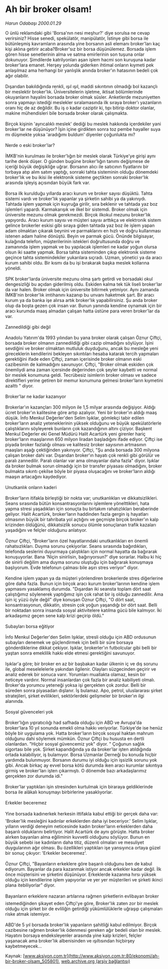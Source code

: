 # Ah bir broker olsam!

*Harun Odabaşı 2000.01.29*

<div class="pNewsDetailMainContent ctx_content" itemprop="articleBody">
 O ünlü reklamdaki gibi 'Borsa'nın nesi meşhur?' diye sorulsa ne cevap verirsiniz? Hisse senedi, spekülatör, manipülatör, İstinye gibi borsa ile bütünleşmiş kavramların arasında yine borsanın asli elemanı broker'ları kaç kişi aklına getirir acaba?Broker'sız bir borsa düşünülemez. Borsada işlem gören hisse senetlerinin alma ve satma emirlerinin son tuşuna onlar dokunuyor. Şimdilerde katrilyonları aşan işlem hacmi son kuruşuna kadar broker'lara emanet. Herşey yolunda giderken ihtimal onların kıymeti pek anlaşılmaz ama herhangi bir yanlışlık anında broker'ın hatasının bedeli çok ağır olabilir.
 <br/>
 <br/>
 Dışarıdan bakıldığında renkli, ışıl ışıl, maddi sıkıntının olmadığı bol kazançlı bir meslektir broker'lık. Üniversitelerin işletme, iktisat bölümlerinde okuyanların hayalini borsada broker olmak süsler. Anketlerde mezuniyetten sonra yapmayı istediği meslekler sıralamasında ilk sıraya broker'ı yazanların oranı hiç de az değildir. Bu iş o kadar caziptir ki, tıpı bitirip doktor olanlar, makine mühendisleri bile borsada broker olarak çalışmakta.
 <br/>
 <br/>
 Birçok kişinin 'ayrıcalıklı meslek' dediği bu meslek hakkında içerdekiler yani broker'lar ne düşünüyor? İşin içine girdikten sonra toz pembe hayaller suya mı düşmekte yoksa 'aradığımı buldum' diyenler çoğunlukta mı?
 <br/>
 <br/>
 Nerde o eski broker'lar?
 <br/>
 <br/>
 İMKB'nin kurulması ile broker'lığın bir meslek olarak Türkiye'ye girişi aynı tarihe denk düşer. O günden bugüne broker'lığın tanımı değişmese de içeriği büyük değişikliğe uğrar. Borsanın alıcı ile satıcının fiyatlarını bir torbaya atıp alım satım yaptığı, sonraki tahta sisteminin olduğu dönemdeki broker'lık ve bu ikisi ile elektronik sisteme geçtikten sonraki broker'lık arasında işleyiş açısından büyük fark var.
 <br/>
 <br/>
 Borsa ilk kurulduğu yıllarda aracı kurum ve broker sayısı düşüktü. Tahta sistemi vardı ve broker'lık yapanlar ya şirketin sahibi ya da yakınıydı. Tahtada işlem yapmak için kuyruğa girilir, sıra beklenir ve tahtada yaz boz işlemleri yapardı. Karmakarışık ve ilkel bir sistemdi. Broker olmak için üniversite mezunu olmak gerekmezdi. Birçok ilkokul mezunu broker'lık yapıyordu. Aracı kurum sayısı ve müşteri sayısı arttıkça ve elektronik sistem gelince brokerler eskisi gibi sıraya giden tahtada yaz boz ile işlem yapan adam olmaktan çıkarak beynini ve parmaklarını en hızlı ve doğru kullanması istenen adam haline dönüştü. Beyin ve parmak gücü. Önünde bilgisayar, kulağında telefon, müşterilerinin istekleri doğrultusunda doğru ve zamanında işlem yapmak ve bu yapılacak işlemleri ne kadar yoğun olursa olsun iki saatte yapmak. Borsa tahta sisteminden çıkıp elektronik sisteme geçince tahta sistemindekiler yukarılara sıçradı. Uzman, yönetici ya da aracı kurum sahibi oldu. Bir kısmı da bu işi bırakarak başka meslek kollarına yöneldi.
 <br/>
 <br/>
 SPK broker'larda üniversite mezunu olma şartı getirdi ve borsadaki okul dengesizliği bu açıdan giderilmiş oldu. Eskiden kalma tek tük liseli broker'lar da var halen. Broker olmak için üniversite bitirmek yetmiyor. Aynı zamanda İMKB'nin broker'lık imtihanını kazanıp bu unvanı haketmek şart. Bir aracı kurum ya da banka işe alırsa artık broker'lık yapabilirsiniz. Şu anda broker olup da boşta gezen çok insan var. Bunun yanında kendine oynamak için bir aracı kurumda maaş almadan çalışan hatta üstüne para veren broker'lar da var.
 <br/>
 <br/>
 Zannedildiği gibi değil
 <br/>
 <br/>
 Anadolu Yatırım'da 1993 yılından bu yana broker olarak çalışan Öznur Çiftçi, borsada broker olmanın zannedildiği gibi cazip olmadığını söylüyor. İşini sevdiğini ve broker olmaktan mutluluk duyduğunu, ancak bu mesleğe yeni gireceklerin kendilerini bekleyen sıkıntıları hesaba katarak tercih yapmaları gerektiğini ifade eden Çiftçi, zaman içerisinde broker olmanın eski cazibesinin de kalmadığını savunuyor. Çiftçi, "Broker olmak eskiden çok önemliydi ama zaman içersinde değerinden çok şeyler kaybetti ve normal bir meslek konumuna geldi. Tecrübesiz isimlerin broker olması ve sadece direktifleri yerine getiren bir memur konumuna gelmesi broker'ların kıymetini azalttı " diyor.
 <br/>
 <br/>
 Broker'lar ne kadar kazanıyor
 <br/>
 <br/>
 Brokerlar'ın kazançları 300 milyon ile 1,5 milyar arasında değişiyor. Aldığı ücret broker'ın kalitesine göre artıp azalıyor. Yeni bir broker'ın aldığı maaş düşük. İnfo Menkul Değerler'den Selim Işıklar, gömlekçi tabir edilen broker'ların analiz yeteneklerinin yüksek olduğunu ve büyük spekülatörlerle çalıştıklarını söyleyerek bunların çok kazandığının altını çiziyor. Başkent Menkul Değerler eki Genel Müdürü Halit Acartürk yeni girenler hariç broker'ların maaşlarının 650 milyon liradan başladığını ifade ediyor. Çiftçi ise piyada broker fazlalığı olması ve kalitesiz broker sayısının artmasının maaşları aşağı çektiğinden yakınıyor. Çiftçi, "Şu anda borsada 300 milyona çalışan broker dahi var. Dışarıdan broker'ın hayatı çok renkli gibi görülür ve paralı zannedilir. Paralı olanlar var ama olmayanlar daha fazla" diyor. Işıklar da broker bulmak sorun olmadığı için bir transfer piyasası olmadığını, broker bulmakta sıkıntı çekilse böyle bir piyasa oluşacağını ve broker'ların aldığı maaşın artacağını kaydediyor.
 <br/>
 <br/>
 Unutkanlık onların kaderi
 <br/>
 <br/>
 Broker'ların itifakla birleştiği bir nokta var; unutkanlıkları ve dikkatsizlikleri. Seans sırasında bütün konsantrasyonlarını işlemlere yönelttikleri, hata yapma stresi yaşadıkları için sonuçta bu birtakım rahatızlıkları beraberinde geliyor. Halit Acartürk, broker'ların haddinden fazla gergin iş hayatları olmasının büyük bir tahribata yol açtığını ve geçmişte birçok broker'ın kalp krizinden öldüğünü, dikkatsizlik sonucu ölümle sonuçlanan trafik kazaları yaşadığını ve felçler olduğunu anlatıyor.
 <br/>
 <br/>
 Öznur Çiftçi, "Broker'ların özel hayatlarındaki unutkanlıkları en önemli rahatsızlıkları. Duyma sorunu çekiyorlar. Seans sırasında bağırdıkları, telefonda seslerini duyurmaya çalıştıkları için normal hayatta da bağırarak konuşuyorlar. Bana 'Niçin sinirlisin, bağırıyorsun?' diye sorarlar. Halbu ki hiç de sinirli değilim ama duyma sorunu oluştuğu için bağırarak konuşmaya başlıyorum. Evde telefonun çalması bile aşırı stres veriyor" diyor.
 <br/>
 <br/>
 Kendine işlem yapan ya da müşteri yönlendiren brokerlerde stres diğerlerine göre daha fazla. Bunun için birçok aracı kurum broker'larının kendine işlem yapmasını yasaklamış durumda. "Dışardan iki seansta toplam dört saat çalıştığımız söylenerek yaptığımız işin çok rahat bir iş olduğu zannedilir. Ama işin iç yüzü öyle değil" diye konuşan Öznur Çiftçi, "O dört saat, konsantrasyonun, dikkatin, stresin çok yoğun yaşandığı bir dört saat. Belli bir noktadan sonra insanda sosyal aktivitelere katılma gücü bile kalmıyor. İki arkadaşımız geçen sene kalp krizi geçirip öldü."
 <br/>
 <br/>
 Subayları borsa eğitiyor
 <br/>
 <br/>
 İnfo Menkul Değerler'den Selim Işıklar, stresli olduğu için ABD ordusunun subayları denemek ve güçlendirmek için belli bir süre borsaya gönderdiklerine dikkat çekiyor. Işıklar, brokerler'ın futbolcular gibi belli bir yaştan sonra emeklilik hakkı elde etmesi gerektiğini savunuyor.
 <br/>
 <br/>
 Işıklar'a göre; bir broker en az bir başbakan kadar ülkenin iç ve dış sorunu ile, global meselelelerle yakından ilgilenir. Olayları süzgecinden geçirir ve analiz ederek bir sonuca varır. Yorumları muallakta olamaz, kesin bir neticeye vardırır. Normal insanlardan çok fazla bir analiz kabiliyeti olmalı. Broker'da yorumcu yeteneği yoksa işi gerçekten çok zordur. Belli bir süreden sonra piyasadan dışlanır. İş bulamaz. Apo, petrol, uluslararası şirket stratejileri, şirket evlilikleri, sektörlerdeki gelişmeler bir broker'ın ilgi alanında.
 <br/>
 <br/>
 Sosyal güvenceleri yok
 <br/>
 <br/>
 Broker'lığın yıpratıcılığı had safhada olduğu için ABD ve Avrupa'da broker'lara 10 yıl sonunda emekli olma hakkı veriyorlar. Türkiye'de ise henüz böyle bir uygulama yok. Hatta broker'ların birçok sosyal haktan mahrum olduğunu dahi söylemek mümkün. Öznur Çiftçi bu hususta en dertli olanlardan. "Hiçbir sosyal güvencemiz yok" diyor. " Çoğunun sağlık sigortası bile yok. Şirket kapandığında ya da broker'lar işten atıldığında ortada kalabiliyor, iş bulamıyor. Borsa Uzmanlar Derneği bu konuda hiçbir yardımda bulunmuyor. Borsanın durumu iyi olduğu için işsizlik sorunu yok gibi. Ancak birkaç ay evvel borsa kötü durumda iken aracı kurumlar sıkıntıya girmiş ve broker'ları işten çıkarmıştı. O dönemde bazı arkadaşlarımız gerçekten zor durumda idi."
 <br/>
 <br/>
 Broker'lar yaptıkları işin stresinden kurtulmak için biraraya geldiklerinde borsa ile alâkalı konuşmayı birbirlerine yasaklıyorlar.
 <br/>
 <br/>
 Erkekler beceremez
 <br/>
 <br/>
 Yine borsada kadınerkek herkesin ittifakla kabul ettiği bir gerçek daha var: 'Broker'lık mesleğini kadınlar erkeklerden daha iyi beceriyor.' Selim Işıklar, yılların verdiği deneyim neticesinde kadın broker'ların erkeklerden daha başarılı olduklarını belirtiyor. Halit Acartürk de aynı görüşte. Hatta broker alırken bayanları alma eğiliminin kuvvetli olduğunu söylüyor. Bunun en büyük sebebi ise kadınların daha titiz, düzenli olmaları ve mesuliyet duygularının ağır olması. Bu özellikleri yaptıkları işe yansıyınca ortaya güzel bir sonuç çıkıyor: 'Erkekler beceremez'.
 <br/>
 <br/>
 Öznur Çiftçi, "Bayanların erkeklere göre başarılı olduğunu ben de kabul ediyorum. Bayanlar da para kazanmak istiyor ancak erkekler kadar değil. İlk önce müşterisini ve şirketini düşünüyor. Erkeklerde kazanma hırsı yüksek olduğu için kendilerine işlem yapıyorlar ve yer yer müşterileri ve şirketi ikinci plana itebiliyorlar" diyor.
 <br/>
 <br/>
 Bayanların erkeklere nazaran artılarına rağmen şirketlerin evlibayan broker istemediğinden şikayet eden Çiftçi'ye göre, Broker'lık zaten zor bir meslek olduğu için şirket bir de evliliğin getirdiği yükümlülüklerle uğraşıp çalışmaları riske atmak istemiyor.
 <br/>
 <br/>
 ABD'de 5 yıl borsada broker'lık yapanların şahitliği kabul edilmiyor. Birçok cazibesine rağmen broker'lık ödenmesi gereken ağır bedeli olan bir meslek. Hayatını borsaya endeksleyenler arasında yine kalp krizleri, felçler yaşanacak ama broker'lık albenisinden ve ışıltısından hiçbirşey kaybetmeyecek...
 <br/>
</div>


Kaynak: [www.aksiyon.com.tr](http://www.aksiyon.com.tr:80/ekonomi/ah-bir-broker-olsam_505801), [web.archive.org (arşiv bağlantısı)](http://web.archive.org/web/20160305082755/http://www.aksiyon.com.tr:80/ekonomi/ah-bir-broker-olsam_505801)
